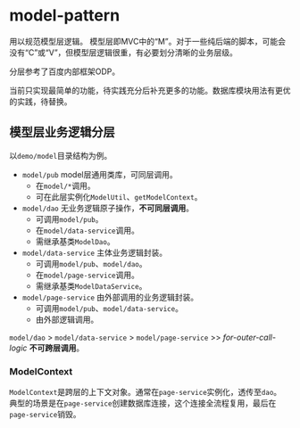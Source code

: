 # model-pattern

用以规范模型层逻辑。
模型层即MVC中的“M”。对于一些纯后端的脚本，可能会没有“C”或“V”，但模型层逻辑很重，有必要划分清晰的业务层级。

分层参考了百度内部框架ODP。

当前只实现最简单的功能，待实践充分后补充更多的功能。数据库模块用法有更优的实践，待替换。

## 模型层业务逻辑分层

以`demo/model`目录结构为例。

* `model/pub` model层通用类库，可同层调用。
    * 在`model/*`调用。
    * 可在此层实例化`ModelUtil`、`getModelContext`。
* `model/dao` 无业务逻辑原子操作，**不可同层调用**。
    * 可调用`model/pub`。
    * 在`model/data-service`调用。
    * 需继承基类`ModelDao`。
* `model/data-service` 主体业务逻辑封装。
    * 可调用`model/pub`、`model/dao`。
    * 在`model/page-service`调用。
    * 需继承基类`ModelDataService`。
* `model/page-service` 由外部调用的业务逻辑封装。
    * 可调用`model/pub`、`model/data-service`。
    * 由外部逻辑调用。

`model/dao` > `model/data-service` > `model/page-service` >> _for-outer-call-logic_ **不可跨层调用**。

### ModelContext

`ModelContext`是跨层的上下文对象。通常在`page-service`实例化，透传至`dao`。
典型的场景是在`page-service`创建数据库连接，这个连接全流程复用，最后在`page-service`销毁。
